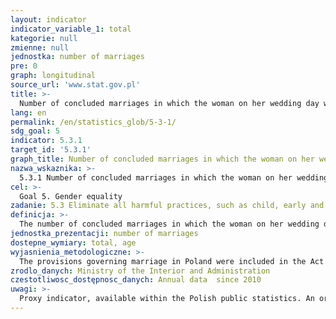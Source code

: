 ```yaml
---
layout: indicator
indicator_variable_1: total
kategorie: null
zmienne: null
jednostka: number of marriages
pre: 0
graph: longitudinal
source_url: 'www.stat.gov.pl'
title: >-
  Number of concluded marriages in which the woman on her wedding day was below 18 years
lang: en
permalink: /en/statistics_glob/5-3-1/
sdg_goal: 5
indicator: 5.3.1
target_id: '5.3.1'
graph_title: Number of concluded marriages in which the woman on her wedding day was below 18 years
nazwa_wskaznika: >-
  5.3.1 Number of concluded marriages in which the woman on her wedding day was below 18 years
cel: >-
  Goal 5. Gender equality
zadanie: 5.3 Eliminate all harmful practices, such as child, early and forced marriage and female genital mutilation
definicja: >-
  The number of concluded marriages in which the woman on her wedding day was 16 or 17 years or age.
jednostka_prezentacji: number of marriages
dostepne_wymiary: total, age
wyjasnienia_metodologiczne: >-
  The provisions governing marriage in Poland were included in the Act of February 25, 1964 - the Family and Guardianship Code (Journal of Laws of 2012, item 788).A marriage is concluded when a man and woman, both present at the same time, make a declaration of marriage before the Head of a Public Registry Office. A marriage is also concluded when a man and woman entering into a marriage, subject to the internal regulations of a church or other denominational association, in the presence of a priest, at the same time state their will to get married subject to Polish law. The Head of the Public Registry Office will afterwards draw up a marriage certificate.According to art. 10 § 1 of the Family and Guardianship Code, marriage cannot be concluded by a person who has not reached 18 years of age. However, for important reasons, the Court of guardians may authorize the marriage a woman who graduated from sixteen years, and of the circumstances appears that the marriage will be in accordance with the best interests of the established families.
zrodlo_danych: Ministry of the Interior and Administration
czestotliwosc_dostępnosc_danych: Annual data  since 2010
uwagi: >-
  Proxy indicator, available within the Polish public statistics. An original indicator, adopted by the UN for monitoring target 5.3 of the 2030 Agenda is 5.3.1 Proportion of women aged 20-24 years who were married or in a union before age 15 and before age 18.
---
```

